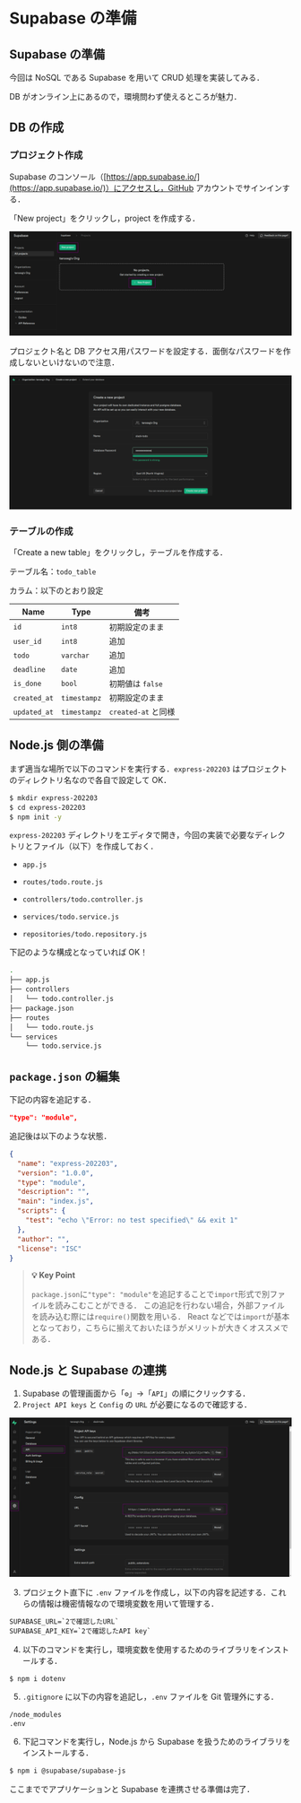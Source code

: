 # Supabase の準備

## Supabase の準備

今回は NoSQL である Supabase を用いて CRUD 処理を実装してみる．

DB がオンライン上にあるので，環境問わず使えるところが魅力．

## DB の作成

### プロジェクト作成

Supabase のコンソール（[https://app.supabase.io/](https://app.supabase.io/)）にアクセスし，GitHub アカウントでサインインする．

「New project」をクリックし，project を作成する．

![Supabaseプロジェクト作成](./img/supabase-01.png)

プロジェクト名と DB アクセス用パスワードを設定する．面倒なパスワードを作成しないといけないので注意．

![Supabaseプロジェクト詳細](./img/supabase-02.png)

### テーブルの作成

「Create a new table」をクリックし，テーブルを作成する．

テーブル名：`todo_table`

カラム：以下のとおり設定

| Name         | Type         | 備考                |
| ------------ | ------------ | ------------------- |
| `id`         | `int8`       | 初期設定のまま      |
| `user_id`    | `int8`       | 追加                |
| `todo`       | `varchar`    | 追加                |
| `deadline`   | `date`       | 追加                |
| `is_done`    | `bool`       | 初期値は `false`    |
| `created_at` | `timestampz` | 初期設定のまま      |
| `updated_at` | `timestampz` | `created-at` と同様 |

## Node.js 側の準備

まず適当な場所で以下のコマンドを実行する．`express-202203` はプロジェクトのディレクトリ名なので各自で設定して OK．

```bash
$ mkdir express-202203
$ cd express-202203
$ npm init -y
```

`express-202203` ディレクトリをエディタで開き，今回の実装で必要なディレクトリとファイル（以下）を作成しておく．

- `app.js`

- `routes/todo.route.js`

- `controllers/todo.controller.js`

- `services/todo.service.js`

- `repositories/todo.repository.js`

下記のような構成となっていれば OK！

```bash
.
├── app.js
├── controllers
│   └── todo.controller.js
├── package.json
├── routes
│   └── todo.route.js
└── services
    └── todo.service.js

```

## `package.json` の編集

下記の内容を追記する．

```json
"type": "module",
```

追記後は以下のような状態．

```json
{
  "name": "express-202203",
  "version": "1.0.0",
  "type": "module",
  "description": "",
  "main": "index.js",
  "scripts": {
    "test": "echo \"Error: no test specified\" && exit 1"
  },
  "author": "",
  "license": "ISC"
}
```

> **💡 Key Point**
>
> `package.json`に`"type": "module"`を追記することで`import`形式で別ファイルを読みこむことができる．
> この追記を行わない場合，外部ファイルを読み込む際には`require()`関数を用いる．
> React などでは`import`が基本となっており，こちらに揃えておいたほうがメリットが大きくオススメである．

## Node.js と Supabase の連携

1. Supabase の管理画面から「`⚙`」→「`API`」の順にクリックする．
2. `Project API keys` と `Config` の `URL` が必要になるので確認する．

![Supabaseアクセス情報](./img/supabase-03.png)

3. プロジェクト直下に `.env` ファイルを作成し，以下の内容を記述する．これらの情報は機密情報なので環境変数を用いて管理する．

```txt
SUPABASE_URL=`2で確認したURL`
SUPABASE_API_KEY=`2で確認したAPI key`
```

4. 以下のコマンドを実行し，環境変数を使用するためのライブラリをインストールする．

```bash
$ npm i dotenv
```

5. `.gitignore` に以下の内容を追記し，`.env` ファイルを Git 管理外にする．

```
/node_modules
.env
```

6. 下記コマンドを実行し，Node.js から Supabase を扱うためのライブラリをインストールする．

```bash
$ npm i @supabase/supabase-js
```

ここまででアプリケーションと Supabase を連携させる準備は完了．
